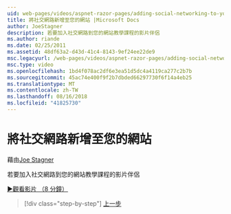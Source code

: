 ```yaml
---
uid: web-pages/videos/aspnet-razor-pages/adding-social-networking-to-your-website
title: 將社交網路新增至您的網站 |Microsoft Docs
author: JoeStagner
description: 若要加入社交網路到您的網站教學課程的影片伴侶
ms.author: riande
ms.date: 02/25/2011
ms.assetid: 48df63a2-d43d-41c4-8143-9ef24ee22de9
msc.legacyurl: /web-pages/videos/aspnet-razor-pages/adding-social-networking-to-your-website
msc.type: video
ms.openlocfilehash: 1bd4f078ac2df6e3ea51d5dc4a4119ca277c2b7b
ms.sourcegitcommit: 45ac74e400f9f2b7dbded66297730f6f14a4eb25
ms.translationtype: MT
ms.contentlocale: zh-TW
ms.lasthandoff: 08/16/2018
ms.locfileid: "41825730"
---
```

<a name="adding-social-networking-to-your-website"></a>將社交網路新增至您的網站
====================
藉由[Joe Stagner](https://github.com/JoeStagner)

若要加入社交網路到您的網站教學課程的影片伴侶

[&#9654;觀看影片 （8 分鐘）](https://channel9.msdn.com/Blogs/ASP-NET-Site-Videos/adding-social-networking-to-your-website)

> [!div class="step-by-step"]
> [上一步](adding-search-to-your-web-site.md)
